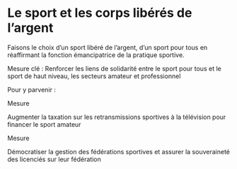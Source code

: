 # Le sport et les corps libérés de l’argent

<div class="admonition note">

Faisons le choix d’un sport libéré de l’argent, d’un sport pour tous en
réaffirmant la fonction émancipatrice de la pratique sportive.

</div>

Mesure clé : Renforcer les liens de solidarité entre le sport pour tous
et le sport de haut niveau, les secteurs amateur et professionnel

Pour y parvenir :

<div class="admonition">

Mesure

Augmenter la taxation sur les retransmissions sportives à la télévision
pour financer le sport amateur

</div>

<div class="admonition">

Mesure

Démocratiser la gestion des fédérations sportives et assurer la
souveraineté des licenciés sur leur fédération

</div>
